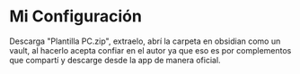 # Mi Configuración
Descarga "Plantilla PC.zip", extraelo, abrí la carpeta en obsidian como un vault, al hacerlo acepta confiar en el autor ya que eso es por complementos que compartí y descarge desde la app de manera oficial.
